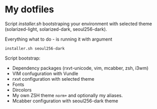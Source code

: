My dotfiles
========

Script *installer.sh* bootstraping your environment with selected theme (solarized-light, solarized-dark, seoul256-dark).

Everything what to do - is running it with argument
```
installer.sh seoul256-dark
```

Script bootstrap:
* Dependency packages (rxvt-unicode, vim, mcabber, zsh, i3wm)
* VIM confuguration with Vundle
* rxvt configuration with selected theme
* Fonts
* Dircolors
* My own ZSH theme `norm+` and optionally my aliases.
* Mcabber configuration with seoul256-dark theme
